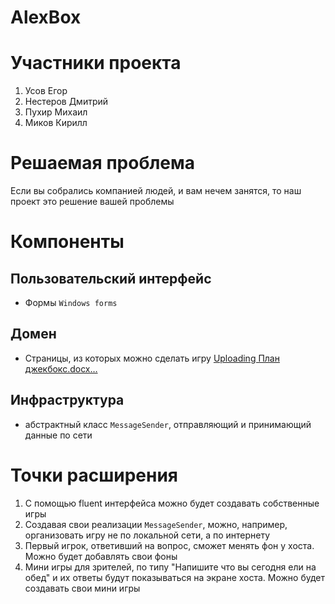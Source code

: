 # AlexBox
# Участники проекта
  1. Усов Егор
  2. Нестеров Дмитрий
  3. Пухир Михаил
  4. Миков Кирилл
# Решаемая проблема
Если вы собрались компанией людей, и вам нечем занятся, то наш проект это решение вашей проблемы
# Компоненты
## Пользовательский интерфейс
  - Формы `Windows forms`
## Домен
  - Страницы, из которых можно сделать игру [Uploading План джекбокс.docx…]()
## Инфраструктура
  - абстрактный класс `MessageSender`, отправляющий и принимающий данные по сети
# Точки расширения
  1. С помощью fluent интерфейса можно будет создавать собственные игры
  2. Создавая свои реализации `MessageSender`, можно, например, организовать игру не по локальной сети, а по интернету
  3. Первый игрок, ответивший на вопрос, сможет менять фон у хоста. Можно будет добавлять свои фоны
  4. Мини игры для зрителей, по типу "Напишите что вы сегодня ели на обед" и их ответы будут показываться на экране хоста. Можно будет создавать свои мини игры
